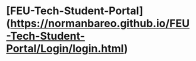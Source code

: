 # [**FEU-Tech-Student-Portal**] (https://normanbareo.github.io/FEU-Tech-Student-Portal/Login/login.html)
